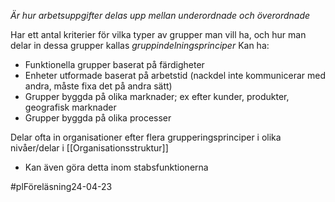 *Är hur arbetsuppgifter delas upp mellan underordnade och överordnade*

Har ett antal kriterier för vilka typer av grupper man vill ha, och hur man delar in dessa grupper
kallas *gruppindelningsprinciper*
Kan ha:
- Funktionella grupper baserat på färdigheter
- Enheter utformade baserat på arbetstid (nackdel inte kommunicerar med andra, måste fixa det på andra sätt)
- Grupper byggda på olika marknader; ex efter kunder, produkter, geografisk marknader
- Grupper byggda på olika processer

Delar ofta in organisationer efter flera grupperingsprinciper i olika nivåer/delar i [[Organisationsstruktur]]
- Kan även göra detta inom stabsfunktionerna


#plFöreläsning24-04-23
